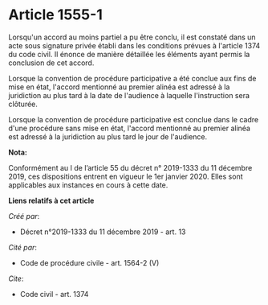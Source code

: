 # Article 1555-1

Lorsqu'un accord au moins partiel a pu être conclu, il est constaté dans un acte sous signature privée établi dans les
conditions prévues à l'article 1374 du code civil. Il énonce de manière détaillée les éléments ayant permis la conclusion de
cet accord.

Lorsque la convention de procédure participative a été conclue aux fins de mise en état, l'accord mentionné au premier alinéa
est adressé à la juridiction au plus tard à la date de l'audience à laquelle l'instruction sera clôturée.

Lorsque la convention de procédure participative est conclue dans le cadre d'une procédure sans mise en état, l'accord
mentionné au premier alinéa est adressé à la juridiction au plus tard le jour de l'audience.

**Nota:**

Conformément au I de l’article 55 du décret n° 2019-1333 du 11 décembre 2019, ces dispositions entrent en vigueur le 1er
janvier 2020. Elles sont applicables aux instances en cours à cette date.

**Liens relatifs à cet article**

_Créé par_:

  - Décret n°2019-1333 du 11 décembre 2019 - art. 13

_Cité par_:

  - Code de procédure civile - art. 1564-2 (V)

_Cite_:

  - Code civil - art. 1374

